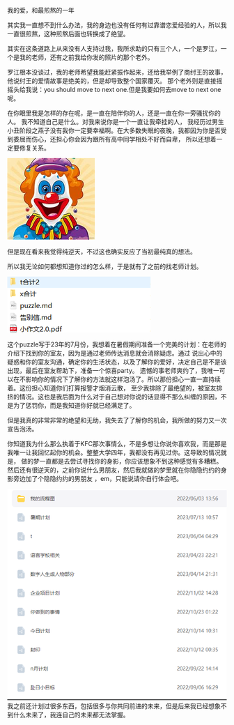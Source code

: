 我的爱，和最煎熬的一年

其实我一直想不到什么办法，我的身边也没有任何有过靠谱恋爱经验的人，所以我一直很煎熬，这种煎熬后面也转换成了绝望。 

其实在这条道路上从来没有人支持过我，我所求助的只有三个人，一个是罗江，一个是我的老师，还有之前我给你发的照片的那个老外。

罗江根本没谈过，我的老师希望我能赶紧振作起来，还给我举例了商纣王的故事，他说纣王的爱情故事是绝美的，但是却导致整个国家覆灭。
那个老外则是直接摇摇头给我说：you should move to next one.但是我要如何去move to next one 呢。

在你眼里我是怎样的存在呢，是一直在陪伴你的人，还是一直在你一旁骚扰你的人。 我不知道自己是什么。对我来说你是一个一直让我牵挂的人，
我经历过男生小丑阶段之燕子没有我你一定要幸福啊。在大多数失眠的夜晚，我都因为你是否受到委屈而伤心，还担心你会因为跟所有高中同学相处不好而自卑，
所以还想着一定要修复关系。

<img alt="./img_27.png" src="./img_27.png"/>

但是现在看来我觉得纯逆天，不过这也确实反应了当初最纯真的想法。

所以我无论如何都想知道你过的怎么样，于是就有了之前的找老师计划。

<img alt="./img.png" src="./img.png"/>

这个puzzle写于23年的7月份，我想着在暑假期间准备一个完美的计划：在老师的介绍下找到你的室友，因为是通过老师传达消息就会消除疑虑。通过
说出心中的疑惑和你的室友沟通，确定你的生活状态，以及了解你的爱好，决定自己是不是该出现，最后在室友帮助下，准备一个惊喜party。
遗憾的事老师爽约了，我唯一可以在不影响你的情况下了解你的方法就这样泡汤了。所以那份担心一直一直持续着。这份担心知道你们打算报警才烟消云散，
至少我排除了最绝望的，被室友排挤的情况。这也是我后面为什么对于自己想对你说的话显得不那么纠缠的原因，不是为了惩罚你，而是我知道你好就已经满足了。

但是我真的非常非常的绝望和无助，我失去了了解你的机会，我所做的努力又一次宣告泡汤。 

你知道我为什么那么执着于KFC那次事情么，不是多想让你说你喜欢我，而是那是我唯一让我回忆起你的机会。整整大学四年，我都没有再见过你。这导致的情况就是，
做的梦一直都是去尝试寻找你的身影，你应该想象不到这种感觉有多糟糕。然后还有很逆天的，之前你说什么男朋友，然后我就做的梦里就在你隐隐约约的身影旁边加了个隐隐约约的男朋友
，em，只能说请你自行体会吧。

<img alt="./img_28.png" src="./img_28.png"/>
我之前还计划过很多东西，包括很多与你共同前进的未来，但是后来我已经想象不到什么未来了，我连自己的未来都无法掌握。
